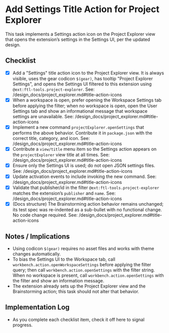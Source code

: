 # Add Settings Title Action for Project Explorer

This task implements a Settings action icon on the Project Explorer view that opens the extension’s settings in the Settings UI, per the updated design.

## Checklist

- [x] Add a "Settings" title action icon to the Project Explorer view. It is always visible, uses the gear codicon `$(gear)`, has tooltip "Project Explorer Settings", and opens the Settings UI filtered to this extension using `@ext:ftl-tools.project-explorer`. See: /design_docs/project_explorer.md#title-action-icons
- [x] When a workspace is open, prefer opening the Workspace Settings tab before applying the filter; when no workspace is open, open the User Settings tab and show an informational message that workspace settings are unavailable. See: /design_docs/project_explorer.md#title-action-icons
- [x] Implement a new command `projectExplorer.openSettings` that performs the above behavior. Contribute it in `package.json` with the correct title, category, and icon. See: /design_docs/project_explorer.md#title-action-icons
- [x] Contribute a `view/title` menu item so the Settings action appears on the `projectExplorer` view title at all times. See: /design_docs/project_explorer.md#title-action-icons
- [x] Ensure only the Settings UI is used; do not open JSON settings files. See: /design_docs/project_explorer.md#title-action-icons
- [x] Update activation events to include invoking the new command. See: /design_docs/project_explorer.md#title-action-icons
- [x] Validate that publisher/id in the filter `@ext:ftl-tools.project-explorer` matches the extension’s `publisher` and `name`. See: /design_docs/project_explorer.md#title-action-icons
- [x] (Docs structure) The Brainstorming action behavior remains unchanged; its test spec was re-indented as a sub-bullet with no functional change. No code change required. See: /design_docs/project_explorer.md#title-action-icons

## Notes / Implications

- Using codicon `$(gear)` requires no asset files and works with theme changes automatically.
- To bias the Settings UI to the Workspace tab, call `workbench.action.openWorkspaceSettings` before applying the filter query; then call `workbench.action.openSettings` with the filter string. When no workspace is present, call `workbench.action.openSettings` with the filter and show an information message.
- The extension already sets up the Project Explorer view and the Brainstorming action; this task should not alter that behavior.

## Implementation Log

- As you complete each checklist item, check it off here to signal progress.
